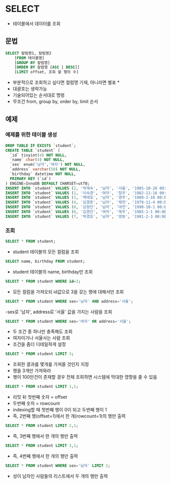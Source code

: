 # SELECT
 
- 테이블에서 데이터를 조회

## 문법

```sql
SELECT 칼럼명1, 칼럼명2
    [FROM 테이블명]
    [GROUP BY 칼럼명]
    [ORDER BY 칼럼명 [ASC | DESC]]
    [LIMIT offset, 조회 할 행의 수] 
```

- 부분적으로 조회하고 싶다면 컬럼명 기재, 아니라면 별표 *
- 대괄호는 생략가능 
- 기술되어있는 순서대로 명령 
- 무조건 from, group by, order by, limit 순서

## 예제

### 예제를 위한 테이블 생성 

```sql
DROP TABLE IF EXISTS `student`;
CREATE TABLE `student` (
  `id` tinyint(4) NOT NULL,
  `name` char(4) NOT NULL,
  `sex` enum('남자','여자') NOT NULL,
  `address` varchar(50) NOT NULL,
  `birthday` datetime NOT NULL,
  PRIMARY KEY (`id`)
) ENGINE=InnoDB DEFAULT CHARSET=utf8;
INSERT INTO `student` VALUES (2, '박재숙', '남자', '서울', '1985-10-26 00:00:00');
INSERT INTO `student` VALUES (1, '이숙경', '여자', '청주', '1982-11-16 00:00:00');
INSERT INTO `student` VALUES (3, '백태호', '남자', '경주', '1989-2-10 00:00:00');
INSERT INTO `student` VALUES (4, '김경훈', '남자', '제천', '1979-11-4 00:00:00');
INSERT INTO `student` VALUES (8, '김정인', '남자', '대전', '1990-10-1 00:00:00');
INSERT INTO `student` VALUES (6, '김경진', '여자', '제주', '1985-1-1 00:00:00');
INSERT INTO `student` VALUES (7, '박경호', '남자', '영동', '1981-2-3 00:00:00');
```

### 조회

```sql
SELECT * FROM student; 
```

- student 테이블의 모든 컬럼을 조회

```sql
SELECT name, birthday FROM student; 
```
- student 테이블의 name, birthday만 조회

```sql
SELECT * FROM student WHERE id=3; 
```
- 모든 컬럼을 가져오되 id값으로 3을 갖는 행에 대해서만 조회

```sql
SELECT * FROM student WHERE sex='남자' AND address='서울'; 
```
-sex로 '남자', address로 '서울' 값을 가지는 사람을 조회

```sql
SELECT * FROM student WHERE sex='여자' OR address='서울'; 
```
- 두 조건 중 하나만 충족해도 조회
- 여자이거나 서울사는 사람 조회
- 조건을 좀더 디테일하게 설정 

```sql
SELECT * FROM student LIMIT 3; 
```
- 조회한 결과를 몇개를 가져올 것인지 지정
- 행을 3개만 가져와라
- 행이 100만건이 존재할 경우 전체 조회하면 시스템에 막대한 영향을 줄 수 있음

```sql
SELECT * FROM student LIMIT 1,1; 
```
- 리밋 뒤 첫번째 숫자 = offset
- 두번째 숫자 = rowcount
- indexing할 때 첫번째 행이 0이 되고 두번째 행이 1
- 즉, 2번째 행(offset=1)에서 한 개(rowcount=1)의 행만 출력

```sql
SELECT * FROM student LIMIT 2,1; 
```
- 즉, 3번째 행에서 한 개의 행만 출력

```sql
SELECT * FROM student LIMIT 3,1;
```
- 즉, 4번째 행에서 한 개의 행만 출력 

```sql
SELECT * FROM student WHERE sex='남자' LIMIT 2; 
```
- 성이 남자인 사람들의 리스트에서 두 개의 행만 출력 

 
